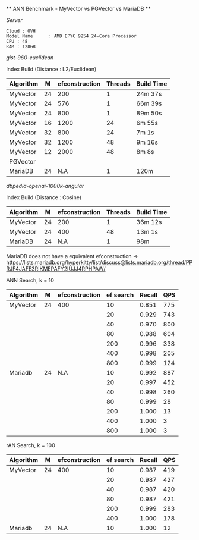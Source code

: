 ** ANN Benchmark - MyVector vs PGVector vs MariaDB **

_Server_

```
Cloud : OVH
Model Name      : AMD EPYC 9254 24-Core Processor
CPU : 48
RAM : 128GB
```

_gist-960-euclidean_

Index Build (Distance : L2/Euclidean)

| Algorithm |  M  | efconstruction |  Threads  | Build Time |
|-----------|-----|----------------|-----------|------------|
| MyVector  | 24  |   200          | 1         | 24m 37s    |
| MyVector  | 24  |   576          | 1         | 66m 39s    |
| MyVector  | 24  |   800          | 1         | 89m 50s    |
| MyVector  | 16  |   1200         | 24        | 6m 55s     |
| MyVector  | 32  |   800          | 24        | 7m 1s      |
| MyVector  | 32  |   1200         | 48        | 9m 16s     |
| MyVector  | 12  |   2000         | 48        | 8m 8s      |
| PGVector  |     |                |           |            |
| MariaDB   | 24  |     N.A        | 1         | 120m       |


_dbpedia-openai-1000k-angular_

Index Build (Distance : Cosine)

| Algorithm |  M  | efconstruction |  Threads  | Build Time |
|-----------|-----|----------------|-----------|------------|
| MyVector  | 24  |   200          | 1         | 36m 12s    |
| MyVector  | 24  |   400          | 48        | 13m 1s     |
| MariaDB   | 24  |     N.A        | 1         | 98m        |

MariaDB does not have a equivalent efconstruction ->
https://lists.mariadb.org/hyperkitty/list/discuss@lists.mariadb.org/thread/PPRJF4JAFE3RIKMEPAFY2IUJJ4RPHPAW/


ANN Search, k = 10

| Algorithm |  M  | efconstruction | ef search | Recall     |  QPS |
|-----------|-----|----------------|-----------|------------|------|
| MyVector  | 24  |   400          | 10        | 0.851      | 775  |
|           |     |                | 20        | 0.929      | 743  |
|           |     |                | 40        | 0.970      | 800  |
|           |     |                | 80        | 0.988      | 604  |
|           |     |                | 200       | 0.996      | 338  |
|           |     |                | 400       | 0.998      | 205  |
|           |     |                | 800       | 0.999      | 124  |
| Mariadb   | 24  |   N.A          | 10        | 0.992      | 887  |
|           |     |                | 20        | 0.997      | 452  |
|           |     |                | 40        | 0.998      | 260  |
|           |     |                | 80        | 0.999      |  28  |
|           |     |                | 200       | 1.000      |  13  |
|           |     |                | 400       | 1.000      |   3  |
|           |     |                | 800       | 1.000      |   3  |

rAN Search, k = 100

| Algorithm |  M  | efconstruction | ef search | Recall     |  QPS |
|-----------|-----|----------------|-----------|------------|------|
| MyVector  | 24  |   400          | 10        | 0.987      | 419  |
|           |     |                | 20        | 0.987      | 427  |
|           |     |                | 40        | 0.987      | 420  |
|           |     |                | 80        | 0.987      | 421  |
|           |     |                | 200       | 0.999      | 283  |
|           |     |                | 400       | 1.000      | 178  |
| Mariadb   | 24  |   N.A          | 10        | 1.000      |  12  |
